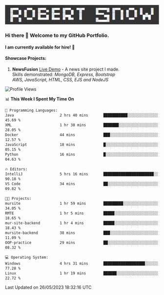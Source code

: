<img alt="myname" src="assets/name.png" />

### Hi there 👋 Welcome to my GitHub Portfolio.
#### I am currently available for hire!  :briefcase:

#### Showcase Projects:

1. **NewsFusion** [Live Demo](https://news-1-f7223358.deta.app/) - A news site project I made.\
Skills demonstrated: *MongoDB, Express, Bootstrap\
AWS, JavaScript, HTML, CSS, EJS and NodeJS*

<!--START_SECTION:waka-->
![Profile Views](http://img.shields.io/badge/Profile%20Views-7-blue)

📊 **This Week I Spent My Time On** 

```text
💬 Programming Languages: 
Java                     2 hrs 40 mins       ███████████░░░░░░░░░░░░░░   45.69 % 
XML                      1 hr 38 mins        ███████░░░░░░░░░░░░░░░░░░   28.05 % 
Docker                   44 mins             ███░░░░░░░░░░░░░░░░░░░░░░   12.57 % 
JavaScript               18 mins             █░░░░░░░░░░░░░░░░░░░░░░░░   05.15 % 
Python                   16 mins             █░░░░░░░░░░░░░░░░░░░░░░░░   04.63 % 

🔥 Editors: 
IntelliJ                 5 hrs 16 mins       ███████████████████████░░   90.18 % 
VS Code                  34 mins             ██░░░░░░░░░░░░░░░░░░░░░░░   09.82 % 

🐱‍💻 Projects: 
mursite                  1 hr 59 mins        █████████░░░░░░░░░░░░░░░░   34.05 % 
RMTE                     1 hr 5 mins         █████░░░░░░░░░░░░░░░░░░░░   18.65 % 
mur-site-backend         1 hr 4 mins         █████░░░░░░░░░░░░░░░░░░░░   18.43 % 
mursite-backend          38 mins             ███░░░░░░░░░░░░░░░░░░░░░░   11.09 % 
OOP-practice             29 mins             ██░░░░░░░░░░░░░░░░░░░░░░░   08.32 % 

💻 Operating System: 
Windows                  4 hrs 31 mins       ███████████████████░░░░░░   77.28 % 
Linux                    1 hr 19 mins        ██████░░░░░░░░░░░░░░░░░░░   22.72 % 
```


 Last Updated on 26/05/2023 18:32:16 UTC
<!--END_SECTION:waka-->

<!--
**robjsnow/robjsnow** is a ✨ _special_ ✨ repository because its `README.md` (this file) appears on your GitHub profile.

Here are some ideas to get you started:

- 🔭 I’m currently working on ...
- 🌱 I’m currently learning ...
- 👯 I’m looking to collaborate on ...
- 🤔 I’m looking for help with ...
- 💬 Ask me about ...
- 📫 How to reach me: ...
- 😄 Pronouns: ...
- ⚡ Fun fact: ...
-->
